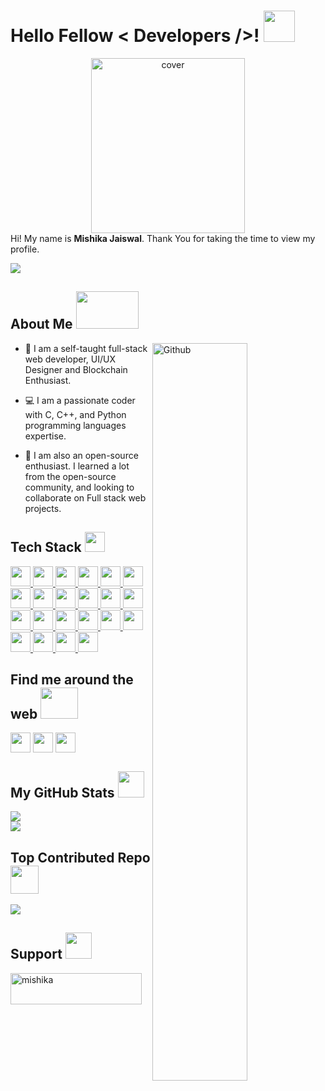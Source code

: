 <h1> Hello Fellow < Developers />! <img src = "https://raw.githubusercontent.com/rahulbanerjee26/githubProfileReadmeGenerator/main/gifs/wave.gif" width = 50px height='50px'> </h1>
<div align="center">
<img width="70%" height = "280px" src="https://media.giphy.com/media/aIJDrOomj81MQZz2uO/giphy.gif" alt="cover" />
</div>

<div size='20px'> Hi! My name is <b>Mishika Jaiswal</b>. Thank You for taking the time to view my profile.
</div>

<p align='center'>
  
[![](https://visitcount.itsvg.in/api?id=mishikaa&icon=0&color=1)](https://visitcount.itsvg.in)

</p>

<h2> About Me <img src = "https://media.giphy.com/media/2bvcIZuvnBkWxb68Bx/giphy.gif" width = 100px height='60px'></h2>

<img width="55%" align="right" alt="Github" src="https://raw.githubusercontent.com/rahulbanerjee26/githubProfileReadmeGenerator/47a1a7b035154ce002fffc42e803b6ca8acbc4f3/gifs/git-header.svg" />


- 🔭 I am a self-taught full-stack web developer, UI/UX Designer and Blockchain Enthusiast.

- 💻 I am  a passionate coder with C, C++, and Python programming languages expertise.
  
- 🌱 I am also an open-source enthusiast.
I learned a lot from the open-source community, and looking to collaborate on Full stack web projects.

<h2> Tech Stack <img src = "https://raw.githubusercontent.com/rahulbanerjee26/githubProfileReadmeGenerator/main/gifs/code.gif" width = 32px height=32px> </h2>
<a href= https://github.com/mishikaa?tab=repositories&q=&type=&language=python&sort= > <img width ='32px' height='32px' src ='https://raw.githubusercontent.com/rahulbanerjee26/githubAboutMeGenerator/main/icons/python.svg'> </a>
<a href= https://github.com/mishikaa?tab=repositories&q=&type=&language=c&sort= > <img width ='32px' height='32px' src ='https://raw.githubusercontent.com/rahulbanerjee26/githubAboutMeGenerator/main/icons/c.svg'> </a>
<a href= https://github.com/mishikaa?tab=repositories&q=&type=&language=cpp&sort= > <img width ='32px' height='32px' src ='https://raw.githubusercontent.com/rahulbanerjee26/githubAboutMeGenerator/main/icons/cpp.svg'> </a>
<a href= https://github.com/mishikaa?tab=repositories&q=&type=&language=html&sort= > <img width ='32px' height='32px' src ='https://raw.githubusercontent.com/rahulbanerjee26/githubAboutMeGenerator/main/icons/html.svg'> </a>
<a href= https://github.com/https://github.com/mishikaa?tab=repositories&q=&type=&language=css&sort= > <img width ='32px' height='32px' src ='https://raw.githubusercontent.com/rahulbanerjee26/githubAboutMeGenerator/main/icons/css.svg'> </a>
<a href= https://github.com/mishikaa?tab=repositories&q=&type=&language=javascript&sort= > <img width ='32px' height='32px' src ='https://raw.githubusercontent.com/rahulbanerjee26/githubAboutMeGenerator/main/icons/javascript.svg'> </a>
<a href= https://github.com/mishikaa?tab=repositories&q=&type=&language=mongodb&sort= > <img width ='32px' height='32px' src ='https://raw.githubusercontent.com/rahulbanerjee26/githubAboutMeGenerator/main/icons/mongodb.svg'> </a>
<a href= https://github.com/mishikaa?tab=repositories&q=&type=&language=postgresql&sort= > <img width ='32px' height='32px' src ='https://raw.githubusercontent.com/rahulbanerjee26/githubAboutMeGenerator/main/icons/postgresql.svg'> </a>
<a href= https://github.com/mishikaa?tab=repositories&q=&type=&language=nodejs&sort= > <img width ='32px' height='32px' src ='https://raw.githubusercontent.com/rahulbanerjee26/githubAboutMeGenerator/main/icons/nodejs.svg'> </a>
<a href= https://github.com/mishikaa?tab=repositories&q=&type=&language=socketio&sort= > <img width ='32px' height='32px' src ='https://cdn.icon-icons.com/icons2/2389/PNG/512/socket_io_logo_icon_144874.png'> </a>
<a href= https://github.com/mishikaa?tab=repositories&q=&type=&language=figma&sort= > <img width ='32px' height='32px' src ='https://raw.githubusercontent.com/rahulbanerjee26/githubAboutMeGenerator/main/icons/express.svg'> </a>
<a href= https://github.com/mishikaa?tab=repositories&q=&type=&language=tailwind&sort= > <img width ='32px' height='32px' src ='https://raw.githubusercontent.com/rahulbanerjee26/githubAboutMeGenerator/main/icons/tailwind.svg'> </a>
<a href= https://github.com/mishikaa?tab=repositories&q=&type=&language=postman&sort= > <img width ='32px' height='32px' src ='https://raw.githubusercontent.com/rahulbanerjee26/githubAboutMeGenerator/main/icons/postman.svg'> </a>
<a href= https://github.com/mishikaa?tab=repositories&q=&type=&language=reactjs&sort= > <img width ='32px' height='32px' src ='https://raw.githubusercontent.com/rahulbanerjee26/githubAboutMeGenerator/main/icons/reactjs.svg'> </a>
<a href= https://github.com/mishikaa?tab=repositories&q=&type=&language=redux&sort= > <img width ='32px' height='32px' src ='https://raw.githubusercontent.com/rahulbanerjee26/githubAboutMeGenerator/main/icons/redux.svg'> </a>
<a href= https://github.com/mishikaa?tab=repositories&q=&type=&language=nextjs&sort= > <img width ='32px' height='32px' src ='https://raw.githubusercontent.com/rahulbanerjee26/githubAboutMeGenerator/main/icons/nextjs.svg'> </a>
<a href= https://github.com/mishikaa?tab=repositories&q=&type=&language=threejs&sort= > <img width ='32px' height='32px' src ='https://uxwing.com/wp-content/themes/uxwing/download/brands-and-social-media/three-js-icon.svg'> </a>
<a href= https://github.com/mishikaa?tab=repositories&q=&type=&language=git&sort= > <img width ='32px' height='32px' src ='https://raw.githubusercontent.com/rahulbanerjee26/githubAboutMeGenerator/main/icons/git.svg'> </a>
<a href= https://github.com/mishikaa?tab=repositories&q=&type=&language=bootstrap&sort= > <img width ='32px' height='32px' src ='https://raw.githubusercontent.com/rahulbanerjee26/githubAboutMeGenerator/main/icons/bootstrap.svg'> </a>
<a href= https://github.com/mishikaa?tab=repositories&q=&type=&language=firebase&sort= > <img width ='32px' height='32px' src ='https://raw.githubusercontent.com/rahulbanerjee26/githubAboutMeGenerator/main/icons/firebase.svg'> </a>
<a href= https://github.com/mishikaa?tab=repositories&q=&type=&language=figma&sort= > <img width ='32px' height='32px' src ='https://raw.githubusercontent.com/rahulbanerjee26/githubAboutMeGenerator/main/icons/figma.svg'> </a>
<a href= https://github.com/mishikaa?tab=repositories&q=&type=&language=canva&sort= > <img width ='32px' height='32px' src ='https://uxwing.com/wp-content/themes/uxwing/download/brands-and-social-media/canva-icon.svg'> </a>

<h2> Find me around the web <img src='https://raw.githubusercontent.com/rahulbanerjee26/githubProfileReadmeGenerator/main/gifs/handShake.gif' width="60px" height=50px> </h2>
<a href = 'https://www.linkedin.com/in/mishika16/'> <img width = '32px' align= 'center' src="https://raw.githubusercontent.com/rahulbanerjee26/githubAboutMeGenerator/main/icons/linked-in-alt.svg"/></a> 
<a href = 'https://mishikajaiswal.netlify.app/'> <img width = '32px' align= 'center' src="https://raw.githubusercontent.com/rahulbanerjee26/githubAboutMeGenerator/main/icons/portfolio.png"/></a> 
<a href = 'https://github.com/mishikaa'> <img width = '32px' align= 'center' src="https://raw.githubusercontent.com/rahulbanerjee26/githubAboutMeGenerator/main/icons/github.svg"/></a> 


<h2> My GitHub Stats <img src='https://media.giphy.com/media/CwTvSiWflgCGKgz5eb/giphy.gif' width='42px' height=42px> </h2>

![](https://github-readme-stats.vercel.app/api?username=mishikaa&theme=highcontrast&hide_border=false&include_all_commits=true&count_private=false)<br/>
![](https://github-readme-streak-stats.herokuapp.com/?user=mishikaa&theme=highcontrast&hide_border=false)<br/>

<h2> Top Contributed Repo<img src='https://media.giphy.com/media/d8L5peYXGjUf0FWigR/giphy.gif' width='45px'> </h2>

![](https://github-contributor-stats.vercel.app/api?username=mishikaa&limit=5&theme=radical&combine_all_yearly_contributions=true)
<br/>

<h2> Support <img src='https://media.giphy.com/media/p9q8VwOEs8qfmDr7hK/giphy.gif' width='42px'> </h2>

<p><a href="https://www.buymeacoffee.com/mishika"> <img src="https://cdn.buymeacoffee.com/buttons/v2/default-yellow.png" height="50" width="210" alt="mishika" /></a></p><br><br>
